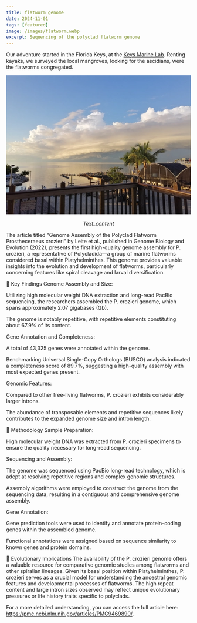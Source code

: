 ```yaml
---
title: flatworm genome
date: 2024-11-01
tags: [featured]
image: /images/flatworm.webp
excerpt: Sequencing of the polyclad flatworm genome
---
```


Our adventure started in the Florida Keys, at the [Keys Marine Lab](https://www.fio.usf.edu/keys-marine-lab/). Renting kayaks, we surveyed the local mangroves, looking for the ascidians, were the flatworms congregated. 

![Looking out from the Keys Marine Lab, Florida, USA](/images/keys.webp)
<p style="text-align:center;"><i>Text_content</i></p>

The article titled "Genome Assembly of the Polyclad Flatworm Prostheceraeus crozieri" by Leite et al., published in Genome Biology and Evolution (2022), presents the first high-quality genome assembly for P. crozieri, a representative of Polycladida—a group of marine flatworms considered basal within Platyhelminthes. This genome provides valuable insights into the evolution and development of flatworms, particularly concerning features like spiral cleavage and larval diversification.

🧬 Key Findings
Genome Assembly and Size:

Utilizing high molecular weight DNA extraction and long-read PacBio sequencing, the researchers assembled the P. crozieri genome, which spans approximately 2.07 gigabases (Gb).

The genome is notably repetitive, with repetitive elements constituting about 67.9% of its content.

Gene Annotation and Completeness:

A total of 43,325 genes were annotated within the genome.

Benchmarking Universal Single-Copy Orthologs (BUSCO) analysis indicated a completeness score of 89.7%, suggesting a high-quality assembly with most expected genes present.

Genomic Features:

Compared to other free-living flatworms, P. crozieri exhibits considerably larger introns.

The abundance of transposable elements and repetitive sequences likely contributes to the expanded genome size and intron length.

🔬 Methodology
Sample Preparation:

High molecular weight DNA was extracted from P. crozieri specimens to ensure the quality necessary for long-read sequencing.

Sequencing and Assembly:

The genome was sequenced using PacBio long-read technology, which is adept at resolving repetitive regions and complex genomic structures.

Assembly algorithms were employed to construct the genome from the sequencing data, resulting in a contiguous and comprehensive genome assembly.

Gene Annotation:

Gene prediction tools were used to identify and annotate protein-coding genes within the assembled genome.

Functional annotations were assigned based on sequence similarity to known genes and protein domains.

🧠 Evolutionary Implications
The availability of the P. crozieri genome offers a valuable resource for comparative genomic studies among flatworms and other spiralian lineages. Given its basal position within Platyhelminthes, P. crozieri serves as a crucial model for understanding the ancestral genomic features and developmental processes of flatworms. The high repeat content and large intron sizes observed may reflect unique evolutionary pressures or life history traits specific to polyclads.

For a more detailed understanding, you can access the full article here: https://pmc.ncbi.nlm.nih.gov/articles/PMC9469890/.